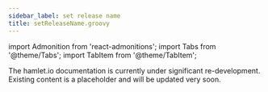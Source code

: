 ```yaml
---
sidebar_label: set release name
title: setReleaseName.groovy
---
```

import Admonition from 'react-admonitions';
import Tabs from '@theme/Tabs';
import TabItem from '@theme/TabItem';

<Admonition type="warning" title="Under Construction">
The hamlet.io documentation is currently under significant re-development. Existing content is a placeholder and will be updated very soon.
</Admonition>